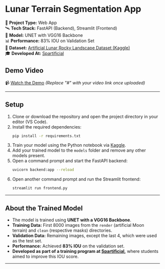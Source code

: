# **Lunar Terrain Segmentation App**  

🚀 **Project Type:** Web App  
🛰️ **Tech Stack:** FastAPI (Backend), Streamlit (Frontend)  
🧠 **Model:** UNET with VGG16 Backbone  
📊 **Performance:** 83% IOU on Validation Set  
📂 **Dataset:** [Artificial Lunar Rocky Landscape Dataset (Kaggle)](https://www.kaggle.com/datasets/romainpessia/artificial-lunar-rocky-landscape-dataset)  
🎓 **Developed At:** [Spartificial](https://spartificial.com/)  

## **Demo Video**  
📹 [Watch the Demo](https://github.com/fafawds67685da/Spartificial_Project_4/blob/main/Untitled%20video%20-%20Made%20with%20Clipchamp%20(6).mp4) *(Replace "#" with your video link once uploaded)*  

---

## **Setup**  
1. Clone or download the repository and open the project directory in your editor (VS Code).  
2. Install the required dependencies:  
   ```bash
   pip install -r requirements.txt
   ```  
3. Train your model using the Python notebook via [Kaggle](https://www.kaggle.com/datasets/romainpessia/artificial-lunar-rocky-landscape-dataset).  
4. Add your trained model to the `models` folder and remove any other models present.  
5. Open a command prompt and start the FastAPI backend:  
   ```bash
   uvicorn backend:app --reload
   ```  
6. Open another command prompt and run the Streamlit frontend:  
   ```bash
   streamlit run frontend.py
   ```  

---

## **About the Trained Model**  
- The model is trained using **UNET with a VGG16 Backbone**.  
- **Training Data:** First 8000 images from the `render` (artificial Moon terrain) and `clean` (respective masks) directories.  
- **Validation Data:** Remaining images, except the last 4, which were used as the test set.  
- **Performance:** Achieved **83% IOU** on the validation set.  
- **Developed as part of a training program at [Spartificial](https://spartificial.com/),** where students aimed to improve this IOU score.  

---
